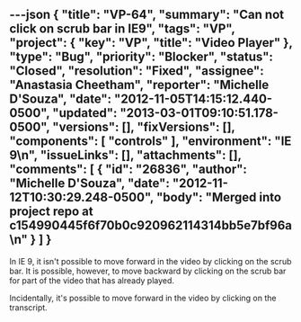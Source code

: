 ---json
{
  "title": "VP-64",
  "summary": "Can not click on scrub bar in IE9",
  "tags": "VP",
  "project": {
    "key": "VP",
    "title": "Video Player"
  },
  "type": "Bug",
  "priority": "Blocker",
  "status": "Closed",
  "resolution": "Fixed",
  "assignee": "Anastasia Cheetham",
  "reporter": "Michelle D'Souza",
  "date": "2012-11-05T14:15:12.440-0500",
  "updated": "2013-03-01T09:10:51.178-0500",
  "versions": [],
  "fixVersions": [],
  "components": [
    "controls"
  ],
  "environment": "IE 9\n",
  "issueLinks": [],
  "attachments": [],
  "comments": [
    {
      "id": "26836",
      "author": "Michelle D'Souza",
      "date": "2012-11-12T10:30:29.248-0500",
      "body": "Merged into project repo at c154990445f6f70b0c920962114314bb5e7bf96a\n"
    }
  ]
}
---
In IE 9, it isn't possible to move forward in the video by clicking on the scrub bar.  It is possible, however, to move backward by clicking on the scrub bar for part of the video that has already played.&#x20;

Incidentally, it's possible to move forward in the video by clicking on the transcript.

        